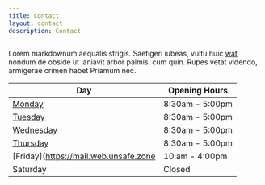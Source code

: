 ```yaml
---
title: Contact
layout: contact
description: Contact
---
```


Lorem markdownum aequalis strigis. Saetigeri iubeas, vultu huic [wat](https://doors.web.unsafe.zone) nondum de obside ut laniavit arbor palmis, cum quin. Rupes vetat videndo, armigerae crimen habet Priamum nec.

| Day                                           | Opening Hours   |
| ---------                                     | --------------- |
| [Monday](https://postman1.web.unsafe.zone)    | 8:30am - 5:00pm |
| [Tuesday](https://postman2.web.unsafe.zone)   | 8:30am - 5:00pm |
| [Wednesday](https://relish.web.unsafe.zone)   | 8:30am - 5:00pm |
| [Thursday](https://svn.web.unsafe.zone)       | 8:30am - 5:00pm |
| [Friday](https://mail.web.unsafe.zone         | 10:am - 4:00pm  |
| Saturday                                      | Closed          |






